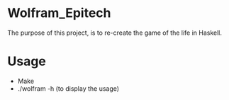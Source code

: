 # Wolfram_Epitech

The purpose of this project, is to re-create the game of the life in Haskell.

# Usage
 * Make
 * ./wolfram -h (to display the usage)
